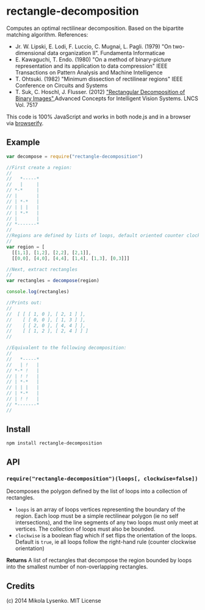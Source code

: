 rectangle-decomposition
=======================
Computes an optimal rectilinear decomposition.  Based on the bipartite matching algorithm.  References:

* Jr. W. Lipski, E. Lodi, F. Luccio, C. Mugnai, L. Pagli. (1979) "On two-dimensional
data organization II". Fundamenta Informaticae
* E. Kawaguchi, T. Endo. (1980) "On a method of binary-picture representation and its
application to data compression" IEEE Transactions on Pattern Analysis and Machine Intelligence
* T. Ohtsuki. (1982) "Minimum dissection of rectilinear regions" IEEE Conference on Circuits and Systems
* T. Suk, C. Hoschl, J. Flusser. (2012) ["Rectangular Decomposition of Binary Images"](http://library.utia.cas.cz/separaty/2012/ZOI/suk-rectangular%20decomposition%20of%20binary%20images.pdf),Advanced Concepts for Intelligent Vision Systems. LNCS Vol. 7517

This code is 100% JavaScript and works in both node.js and in a browser via [browserify](https://github.com/substack/node-browserify).

## Example

```javascript
var decompose = require("rectangle-decomposition")

//First create a region:
//
//   *-----*
//   |     |
// *-*     |
// |       |
// | *-*   |
// | | |   |
// | *-*   |
// |       |
// *-------*
//
//Regions are defined by lists of loops, default oriented counter clockwise
//
var region = [  
  [[1,1], [1,2], [2,2], [2,1]],
  [[0,0], [4,0], [4,4], [1,4], [1,3], [0,3]]]

//Next, extract rectangles
//
var rectangles = decompose(region)

console.log(rectangles)

//Prints out:
//
//  [ [ [ 1, 0 ], [ 2, 1 ] ],
//    [ [ 0, 0 ], [ 1, 3 ] ],
//    [ [ 2, 0 ], [ 4, 4 ] ],
//    [ [ 1, 2 ], [ 2, 4 ] ] ]
//

//Equivalent to the following decomposition:
//
//   *-----*
//   | !   |
// *-* !   |
// | ! !   |
// | *-*   |
// | | |   |
// | *-*   |
// | ! !   |
// *-------*
//
```

## Install

```
npm install rectangle-decomposition
```

## API

### `require("rectangle-decomposition")(loops[, clockwise=false])`
Decomposes the polygon defined by the list of loops into a collection of rectangles.

* `loops` is an array of loops vertices representing the boundary of the region.  Each loop must be a simple rectilinear polygon (ie no self intersections), and the line segments of any two loops must only meet at vertices.  The collection of loops must also be bounded.
* `clockwise` is a boolean flag which if set flips the orientation of the loops.  Default is `true`, ie all loops follow the right-hand rule (counter clockwise orientation)

**Returns** A list of rectangles that decompose the region bounded by loops into the smallest number of non-overlapping rectangles.

## Credits
(c) 2014 Mikola Lysenko. MIT License